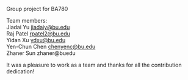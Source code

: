 Group project for BA780

Team members:  
Jiadai Yu jiadaiy@bu.edu  
Raj Patel rpatel2@bu.edu  
Yidan Xu ydxu@bu.edu  
Yen-Chun Chen chenyenc@bu.edu  
Zhaner Sun zhaner@buedu  

It was a pleasure to work as a team and thanks for all the contribution dedication!
